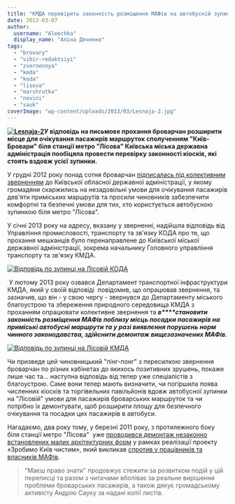 ```yaml
---
title: "КМДА перевірить законність розміщення МАФів на автобусній зупинці біля \"Лісової\""
date: 2013-03-07
author: 
  username: "Aleechka"
  display_name: "Аліна Дяченко"
tags: 
  - "brovary"
  - "vibir-redaktsiyi"
  - "zvernennya"
  - "kmda"
  - "koda"
  - "lisova"
  - "marshrutka"
  - "novini"
  - "sauk"
coverImage: "wp-content/uploads/2013/03/Lesnaja-2.jpg"
---
```


**[![Lesnaja-2](https://mpz.brovary.org/wp-content/uploads/2013/03/Lesnaja-2.jpg)](https://mpz.brovary.org/wp-content/uploads/2013/03/Lesnaja-2.jpg)У відповідь на письмове прохання броварчан розширити місце для очікування пасажирів маршруток сполученням "Київ-Бровари" біля станції метро "Лісова" Київська міська державна адміністрація пообіцяла провести перевірку законності кіосків, які стоять вздовж усієї зупинки.**

У грудні 2012 року понад сотня броварчан [підписалась під колективним зверненням](https://mpz.brovary.org/brovarski-pasazhiri-prosyat-koda-rozshiriti-avtobusnu-zupinku-na-lisoviy/) до Київської обласної державної адміністрації, у якому громадяни скаржились на незадовільні умови для очікування пасажирів дев'яти приміських маршрутів та просили чиновників забезпечити комфортні та безпечні умови для тих, хто користується автобусною зупинкою біля метро "Лісова".

У січні 2013 року на адресу, вказану у зверненні, надійшла відповідь від Управління промисловості, транспорту та зв'язку КОДА про те, що прохання мешканців було перенаправлене до Київської міської державної адміністрації, зокрема начальнику Головного управління транспорту та зв'язку КМДА.

[![Відповідь по зупинці на Лісовій КОДА](https://mpz.brovary.org/wp-content/uploads/2013/03/Vidpovid-po-zupintsi-na-Lisoviy-KODA.jpg)](https://mpz.brovary.org/wp-content/uploads/2013/03/Vidpovid-po-zupintsi-na-Lisoviy-KODA.jpg)

 У лютому 2013 року озвався Департамент транспортної інфраструктури КМДА, який у своїй відповіді  повідомив, що опрацював звернення, та зазначив, що він - у свою чергу - звернувся до Департаменту міського благоустрою та збереження природного середовища КМДА з проханням опрацювати колективне звернення та _**в****становити законність розміщення МАФів поблизу місць посадки пасажирів на приміські автобусні маршрути та у разі виявлення порушень норм чинного законодавства, здійснити демонтаж вищезазначених МАФів.**_

[![Відповідь по зупинці на Лісовій КМДА](https://mpz.brovary.org/wp-content/uploads/2013/03/Vidpovid-po-zupintsi-na-Lisoviy-KMDA.jpg)](https://mpz.brovary.org/wp-content/uploads/2013/03/Vidpovid-po-zupintsi-na-Lisoviy-KMDA.jpg)

Чи призведе цей чиновницький "пінг-понг" з пересилкою звернення броварчан по різних кабінетах до якихось позитивних зрушень, покаже лише час та... наступна відповідь від тепер уже спеціалістів з благоустрою. Саме вони тепер мають визначити, чи погіршила поява численних кіосків та торгівельних павільйонів вдовж автобусної зупинки на "Лісовій" умови для пасажирів броварських маршруток та чи потрібно їх демонтувати, щоб розширити площу для безпечного очікування та посадки цих пасажирів в автобуси.

Нагадаємо, два року тому, у березні 2011 року, з протилежного боку біля станції метро "Лісова"  уже [проводився демонтаж незаконно встановлених малих архітектурних форм](http://segodnya.novostimira.com/n_946179.html) у рамках реалізації проекту «Зробимо Київ чистим», який викликав [спротив у працівників та власників МАФів](http://www.umoloda.kiev.ua/print/84/45/66842/).

> "Маєш право знати" продовжує стежити за розвитком подій у цій переписці та разом з читачами вболіває за реальне вирішення проблеми броварських пасажирів, а також дякує громадському активісту Андрію Сауку за надані копії листів.
